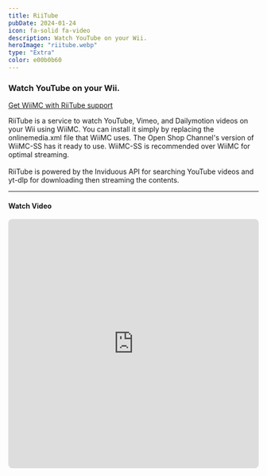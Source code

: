 ```yaml
---
title: RiiTube
pubDate: 2024-01-24
icon: fa-solid fa-video
description: Watch YouTube on your Wii.
heroImage: "riitube.webp"
type: "Extra"
color: e00b0b60
---
```


### Watch YouTube on your Wii.

<a href="https://oscwii.org/library/app/wiimc-ss" class="btn btn-success" style="margin-top:5px; width:100%;"><i class="fa fa-download"></i> Get WiiMC with RiiTube support</a>

RiiTube is a service to watch YouTube, Vimeo, and Dailymotion videos on your Wii using WiiMC. You can
			install it simply by replacing the onlinemedia.xml file that WiiMC uses. The Open Shop Channel's version of
			WiiMC-SS has it ready to use. WiiMC-SS is recommended over WiiMC for optimal streaming.
			<br><br>
RiiTube is powered by the Inviduous API for searching YouTube videos and yt-dlp for downloading then
streaming the contents.

<hr>
<h4><i class="fa-brands fa-youtube" aria-hidden="true"></i> Watch Video</i></h4>
<iframe src="https://www.youtube.com/embed/16FYndYB3CA" frameborder="0" style="border-radius:8px;" width="100%" height="500"
					allow="autoplay; encrypted-media" allowfullscreen></iframe>
